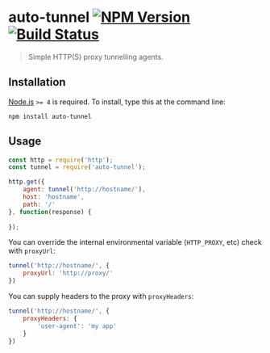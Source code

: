 # auto-tunnel [![NPM Version][npm-image]][npm-url] [![Build Status][travis-image]][travis-url]

> Simple HTTP(S) proxy tunnelling agents.


## Installation

[Node.js](http://nodejs.org/) `>= 4` is required. To install, type this at the command line:
```shell
npm install auto-tunnel
```


## Usage

```js
const http = require('http');
const tunnel = require('auto-tunnel');

http.get({
    agent: tunnel('http://hostname/'),
    host: 'hostname',
    path: '/'
}, function(response) {
    
});
```

You can override the internal environmental variable (`HTTP_PROXY`, etc) check with `proxyUrl`:

```js
tunnel('http://hostname/', {
    proxyUrl: 'http://proxy/'
})
```

You can supply headers to the proxy with `proxyHeaders`:

```js
tunnel('http://hostname/', {
    proxyHeaders: {
        'user-agent': 'my app'
    }
})
```


[npm-image]: https://img.shields.io/npm/v/auto-tunnel.svg
[npm-url]: https://npmjs.org/package/auto-tunnel
[travis-image]: https://img.shields.io/travis/stevenvachon/auto-tunnel.svg
[travis-url]: https://travis-ci.org/stevenvachon/auto-tunnel

